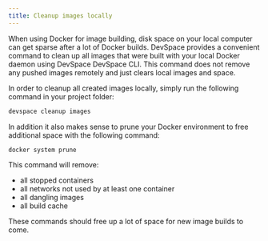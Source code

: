 ```yaml
---
title: Cleanup images locally
---
```


When using Docker for image building, disk space on your local computer can get sparse after a lot of Docker builds. DevSpace provides a convenient command to clean up all images that were built with your local Docker daemon using DevSpace DevSpace CLI. This command does not remove any pushed images remotely and just clears local images and space.

In order to cleanup all created images locally, simply run the following command in your project folder:
```bash
devspace cleanup images
```

In addition it also makes sense to prune your Docker environment to free additional space with the following command:

```bash
docker system prune
```

This command will remove:
- all stopped containers
- all networks not used by at least one container
- all dangling images
- all build cache

These commands should free up a lot of space for new image builds to come.
